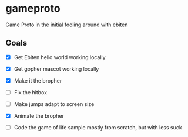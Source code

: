 # gameproto 
Game Proto in the initial fooling around with ebiten

## Goals
 - [x] Get Ebiten hello world working locally 
 - [x] Get gopher mascot working locally
 - [x] Make it the bropher
 - [ ] Fix the hitbox
 - [ ] Make jumps adapt to screen size
 - [x] Animate the bropher
 - [ ] Code the game of life sample mostly from scratch, but with less suck
 